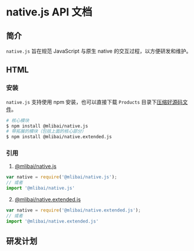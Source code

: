 # native.js API 文档

## 简介

`native.js` 旨在规范 JavaScript 与原生 native 的交互过程，以方便研发和维护。

## HTML

### 安装

`native.js` 支持使用 npm 安装，也可以直接下载 `Products` 目录下[压缩好源码文件](./Products)。

```bash
# 核心模块
$ npm install @mlibai/native.js
# 带拓展的模块（包括上面的核心部分）
$ npm install @mlibai/native.extended.js
```

### 引用

1. [@mlibai/native.js](./native/README.md)

```javascript
var native = require('@mlibai/native.js');
// 或者
import '@mlibai/native.js'
```

2. [@mlibai/native.extended.js](./native.extend/README.md)

```javascript
var native = require('@mlibai/native.extended.js');
// 或者
import '@mlibai/native.extended.js'
```

## 研发计划



